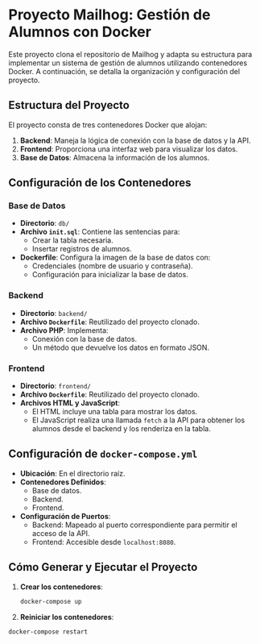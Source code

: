 # Proyecto Mailhog: Gestión de Alumnos con Docker

Este proyecto clona el repositorio de Mailhog y adapta su estructura para implementar un sistema de gestión de alumnos utilizando contenedores Docker. A continuación, se detalla la organización y configuración del proyecto.

## Estructura del Proyecto

El proyecto consta de tres contenedores Docker que alojan:

1. **Backend**: Maneja la lógica de conexión con la base de datos y la API.
2. **Frontend**: Proporciona una interfaz web para visualizar los datos.
3. **Base de Datos**: Almacena la información de los alumnos.

## Configuración de los Contenedores

### Base de Datos

- **Directorio**: `db/`
- **Archivo `init.sql`**: Contiene las sentencias para:
  - Crear la tabla necesaria.
  - Insertar registros de alumnos.
- **Dockerfile**: Configura la imagen de la base de datos con:
  - Credenciales (nombre de usuario y contraseña).
  - Configuración para inicializar la base de datos.

### Backend

- **Directorio**: `backend/`
- **Archivo `Dockerfile`**: Reutilizado del proyecto clonado.
- **Archivo PHP**: Implementa:
  - Conexión con la base de datos.
  - Un método que devuelve los datos en formato JSON.

### Frontend

- **Directorio**: `frontend/`
- **Archivo `Dockerfile`**: Reutilizado del proyecto clonado.
- **Archivos HTML y JavaScript**:
  - El HTML incluye una tabla para mostrar los datos.
  - El JavaScript realiza una llamada `fetch` a la API para obtener los alumnos desde el backend y los renderiza en la tabla.

## Configuración de `docker-compose.yml`

- **Ubicación**: En el directorio raíz.
- **Contenedores Definidos**:
  - Base de datos.
  - Backend.
  - Frontend.
- **Configuración de Puertos**:
  - Backend: Mapeado al puerto correspondiente para permitir el acceso de la API.
  - Frontend: Accesible desde `localhost:8080`.

## Cómo Generar y Ejecutar el Proyecto

1. **Crear los contenedores**:
   ```bash
   docker-compose up
2. **Reiniciar los contenedores**:
  ```bash
  docker-compose restart   
